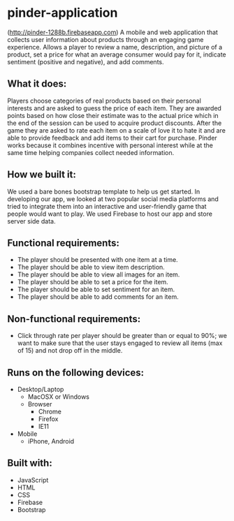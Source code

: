 # pinder-application
(http://pinder-1288b.firebaseapp.com)
A mobile and web application that collects user information about products through an engaging game experience. Allows a player to review a name, description, and picture of a product, set a price for what an average consumer would pay for it, indicate sentiment (positive and negative), and add comments.

## What it does:
Players choose categories of real products based on their personal interests and are asked to guess the price of each item. They are awarded points based on how close their estimate was to the actual price which in the end of the session can be used to acquire product discounts. After the game they are asked to rate each item on a scale of love it to hate it and are able to provide feedback and add items to their cart for purchase. Pinder works because it combines incentive with personal interest while at the same time helping companies collect needed information.
## How we built it:
We used a bare bones bootstrap template to help us get started. In developing our app, we looked at two popular social media platforms and tried to integrate them into an interactive and user-friendly game that people would want to play. We used Firebase to host our app and store server side data.
## Functional requirements:
* The player should be presented with one item at a time. 
* The player should be able to view item description.
* The player should be able to view all images for an item.
* The player should be able to set a price for the item.
* The player should be able to set sentiment for an item.
* The player should be able to add comments for an item.
## Non-functional requirements:
* Click through rate per player should be greater than or equal to 90%; we want to make sure that the user stays engaged to review all items (max of 15) and not drop off in the middle.
## Runs on the following devices:
* Desktop/Laptop
  * MacOSX or Windows
  * Browser
    * Chrome
    * Firefox
    * IE11
* Mobile
  * iPhone, Android
## Built with:
* JavaScript
* HTML
* CSS
* Firebase
* Bootstrap
